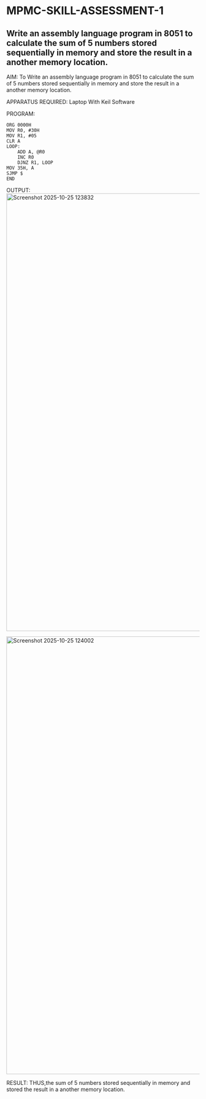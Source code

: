 
# MPMC-SKILL-ASSESSMENT-1

## Write an assembly language program in 8051 to calculate the sum of 5 numbers stored sequentially in memory and store the result in a another memory location.

AIM:
    To Write an assembly language program in 8051 to calculate the sum of 5 numbers stored sequentially in memory and store the result in a another memory location.
    
APPARATUS REQUIRED:
  Laptop With Keil Software

PROGRAM:
```
ORG 0000H       
MOV R0, #30H    
MOV R1, #05    
CLR A       
LOOP: 
    ADD A, @R0   
    INC R0       
    DJNZ R1, LOOP 
MOV 35H, A     
SJMP $    
END
```
OUTPUT:
<img width="1920" height="1140" alt="Screenshot 2025-10-25 123832" src="https://github.com/user-attachments/assets/a48be242-48be-495b-a5b0-6e1baef56005" />

<img width="1920" height="1140" alt="Screenshot 2025-10-25 124002" src="https://github.com/user-attachments/assets/98cb8747-e0d6-4fcd-a2b6-0e4271396a68" />


RESULT:
THUS,the sum of 5 numbers stored sequentially in memory and stored the result in a another memory location.

